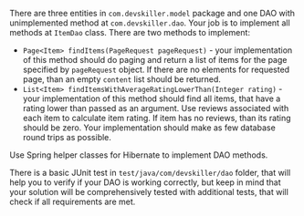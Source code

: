 There are three entities in `com.devskiller.model` package and one DAO with unimplemented method at `com.devskiller.dao`. 
Your job is to implement all methods at `ItemDao` class. There are two methods to implement:
 
- `Page<Item> findItems(PageRequest pageRequest)` - your implementation of this method should do paging and return a list of items for the page
specified by `pageRequest` object. If there are no elements for requested page, than an empty `content` list should be returned.
- `List<Item> findItemsWithAverageRatingLowerThan(Integer rating)` - your implementation of this method should find all items,
that have a rating lower than passed as an argument. Use reviews associated with each item to calculate item rating. 
If item has no reviews, than its rating should be zero. Your implementation should make as few database round trips as possible.

Use Spring helper classes for Hibernate to implement DAO methods.

There is a basic JUnit test in `test/java/com/devskiller/dao` folder, that will help you to verify if your DAO is working 
correctly, but keep in mind that your solution will be comprehensively tested with additional tests, that will check 
if all requirements are met.